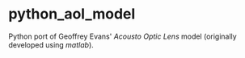 python_aol_model
================

Python port of Geoffrey Evans' *Acousto Optic Lens* model 
(originally developed using *matlab*).
